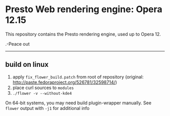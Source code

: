 # Presto Web rendering engine: Opera 12.15

This repository contains the Presto rendering engine, used up to Opera 12.

.-Peace out

---

## build on linux

1. apply `fix_flower_build.patch` from root of repository (original: http://paste.fedoraproject.org/526781/32598714/)
2. place curl sources to `modules`
3. `./flower -v --without-kde4`

On 64-bit systems, you may need build plugin-wrapper manually.
See `flower` output with `-j1` for additional info